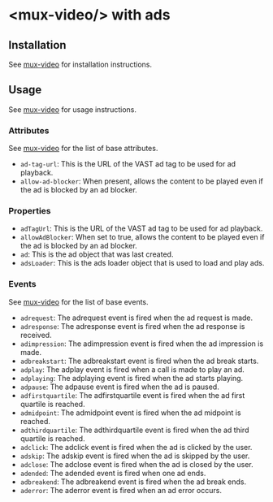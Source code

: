 # &lt;mux-video/&gt; with ads

## Installation

See [mux-video](../README.md#installation) for installation instructions.

## Usage

See [mux-video](../README.md#usage) for usage instructions.

### Attributes

See [mux-video](../README.md#attributes) for the list of base attributes.

- `ad-tag-url`: This is the URL of the VAST ad tag to be used for ad playback.
- `allow-ad-blocker`: When present, allows the content to be played even if the ad is blocked by an ad blocker.

### Properties

- `adTagUrl`: This is the URL of the VAST ad tag to be used for ad playback.
- `allowAdBlocker`: When set to true, allows the content to be played even if the ad is blocked by an ad blocker.
- `ad`: This is the ad object that was last created.
- `adsLoader`: This is the ads loader object that is used to load and play ads.

### Events

See [mux-video](../README.md#events) for the list of base events.

- `adrequest`: The adrequest event is fired when the ad request is made.
- `adresponse`: The adresponse event is fired when the ad response is received.
- `adimpression`: The adimpression event is fired when the ad impression is made.
- `adbreakstart`: The adbreakstart event is fired when the ad break starts.
- `adplay`: The adplay event is fired when a call is made to play an ad.
- `adplaying`: The adplaying event is fired when the ad starts playing.
- `adpause`: The adpause event is fired when the ad is paused.
- `adfirstquartile`: The adfirstquartile event is fired when the ad first quartile is reached.
- `admidpoint`: The admidpoint event is fired when the ad midpoint is reached.
- `adthirdquartile`: The adthirdquartile event is fired when the ad third quartile is reached.
- `adclick`: The adclick event is fired when the ad is clicked by the user.
- `adskip`: The adskip event is fired when the ad is skipped by the user.
- `adclose`: The adclose event is fired when the ad is closed by the user.
- `adended`: The adended event is fired when one ad ends.
- `adbreakend`: The adbreakend event is fired when the ad break ends.
- `aderror`: The aderror event is fired when an ad error occurs.
